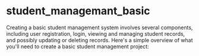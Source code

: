 # student_managemant_basic
Creating a basic student management system involves several components, including user registration, login, viewing and managing student records, and possibly updating or deleting records. Here's a simple overview of what you'll need to create a basic student management project:
